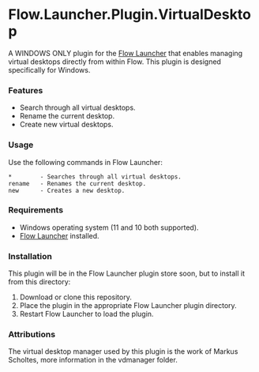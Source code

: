 # Flow.Launcher.Plugin.VirtualDesktop

A WINDOWS ONLY plugin for the [Flow Launcher](https://github.com/Flow-Launcher/Flow.Launcher) that enables managing virtual desktops directly from within Flow. This plugin is designed specifically for Windows.

### Features

- Search through all virtual desktops.
- Rename the current desktop.
- Create new virtual desktops.

### Usage

Use the following commands in Flow Launcher:

    *        - Searches through all virtual desktops.
    rename   - Renames the current desktop.
    new      - Creates a new desktop.

### Requirements

- Windows operating system (11 and 10 both supported).
- [Flow Launcher](https://github.com/Flow-Launcher/Flow.Launcher) installed.

### Installation

This plugin will be in the Flow Launcher plugin store soon, but to install it from this directory:

1. Download or clone this repository.
2. Place the plugin in the appropriate Flow Launcher plugin directory.
3. Restart Flow Launcher to load the plugin.

### Attributions

The virtual desktop manager used by this plugin is the work of Markus Scholtes, more information in the vdmanager folder.
